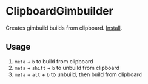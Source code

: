 # ClipboardGimbuilder

Creates gimbuild builds from clipboard. [Install](https://thelazysquid.github.io/gimloader/?installUrl=https://raw.githubusercontent.com/Ashwagandhae/gimbuild/main/plugins/clipboard-gimbuilder/ClipboardGimbuilder.js).

## Usage

1. `meta` + `b` to build from clipboard
2. `meta` + `shift` + `b` to unbuild from clipboard
3. `meta` + `alt` + `b` to unbuild, then build from clipboard
